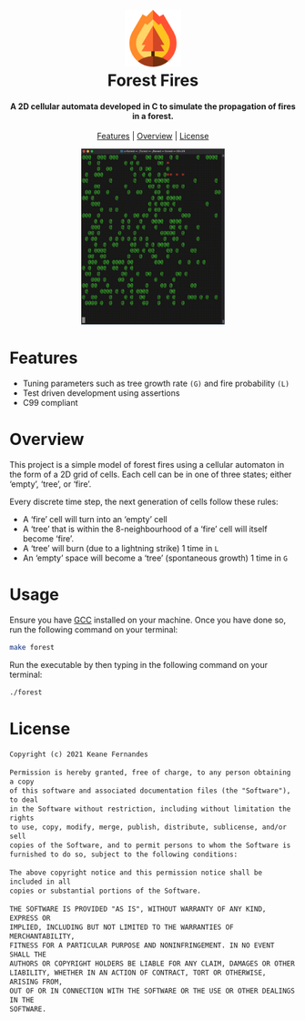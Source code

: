 <h1 align="center">
  <br>
    <img src=./docs/forest.png alt="forest.png" width="100"></a>
  <br>
  Forest Fires
  <br>
</h1>

<h4 align="center">A 2D cellular automata developed in C to simulate the propagation of fires in a forest.</h4>

<p align="center">
  <a href="#Features">Features</a> |
  <a href="#Overview">Overview</a> |
  <a href="#License">License</a>
</p>

<p align="center">
<img src="./docs/logo.jpg/../forest.gif" width=50% />
</p>

# Features
- Tuning parameters such as tree growth rate `(G)` and fire probability `(L)`
- Test driven development using assertions
- C99 compliant

# Overview
This project is a simple model of forest fires using a cellular automaton in the form of a 2D grid of cells. Each cell can be in one of three states; either ‘empty’, ‘tree’, or ‘fire’. 

Every discrete time step, the next generation of cells follow these rules:
- A ‘fire’ cell will turn into an ‘empty’ cell
- A ‘tree’ that is within the 8-neighbourhood of a ‘fire’ cell will itself become ‘fire’. 
- A ‘tree’ will burn (due to a lightning strike) 1 time in `L`
- An ‘empty’ space will become a ‘tree’ (spontaneous growth) 1 time in `G`

# Usage
Ensure you have [GCC](https://gcc.gnu.org) installed on your machine. Once you have done so, run the following command on your terminal:

```bash
make forest
```

Run the executable by then typing in the following command on your terminal:

```bash
./forest
```


# License

```
Copyright (c) 2021 Keane Fernandes

Permission is hereby granted, free of charge, to any person obtaining a copy
of this software and associated documentation files (the "Software"), to deal
in the Software without restriction, including without limitation the rights
to use, copy, modify, merge, publish, distribute, sublicense, and/or sell
copies of the Software, and to permit persons to whom the Software is
furnished to do so, subject to the following conditions:

The above copyright notice and this permission notice shall be included in all
copies or substantial portions of the Software.

THE SOFTWARE IS PROVIDED "AS IS", WITHOUT WARRANTY OF ANY KIND, EXPRESS OR
IMPLIED, INCLUDING BUT NOT LIMITED TO THE WARRANTIES OF MERCHANTABILITY,
FITNESS FOR A PARTICULAR PURPOSE AND NONINFRINGEMENT. IN NO EVENT SHALL THE
AUTHORS OR COPYRIGHT HOLDERS BE LIABLE FOR ANY CLAIM, DAMAGES OR OTHER
LIABILITY, WHETHER IN AN ACTION OF CONTRACT, TORT OR OTHERWISE, ARISING FROM,
OUT OF OR IN CONNECTION WITH THE SOFTWARE OR THE USE OR OTHER DEALINGS IN THE
SOFTWARE.
```
